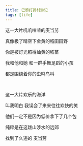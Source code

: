 ```yaml
---
title: 巴黎打折村游记
tags: [life]
---
```


这一大片叽叽喳喳的麦当劳

真像极了晴空下金黄的稻田田野

你是被灯光照得灿黄的稻苗

我和他和她 和一群手舞足蹈的小孩

都是围绕着你的虫鸣鸟叫

<br>

这一大片欢乐的海洋

叫我明白 我误会了来来往往欢快的笑

他们一定不是因为低价拿下了几个包

纯粹是在这跋山涉水的远郊

找到了久违的 麦当劳
